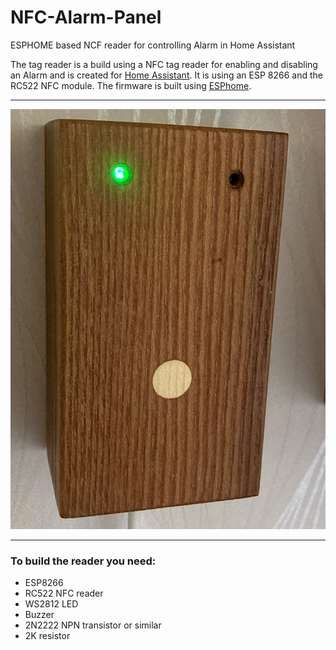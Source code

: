 # NFC-Alarm-Panel
ESPHOME based NCF reader for controlling Alarm in Home Assistant

The tag reader is a build using a NFC tag reader for enabling and disabling an Alarm and is created for [Home Assistant](https://www.home-assistant.io). It is using an ESP 8266 and the RC522 NFC module. The firmware is built using [ESPhome](https://www.esphome.io).

---
![Image for the reader with wood case](images/TAG_reader-11.jpg)

---
### To build the reader you need:
 - ESP8266
 - RC522 NFC reader
 - WS2812 LED
 - Buzzer
 - 2N2222 NPN transistor or similar
 - 2K resistor
